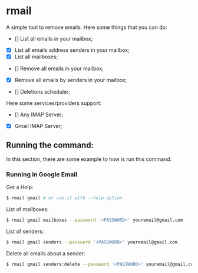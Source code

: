 # rmail

A simple tool to remove emails. Here some things that you can do:

* [] List all emails in your mailbox;
* [x] List all emails address senders in your mailbox;
* [x] List all mailboxes;
* [] Remove all emails in your mailbox;
* [x] Remove all emails by senders in your mailbox;
* [] Deletions scheduler;

Here some services/providers support:

* [] Any IMAP Server;
* [x] Gmail IMAP Server;

## Running the command:

In this section, there are some example to how is run this command.

### Running in Google Email

Get a Help:

```bash
$ rmail gmail # or use it with --help option
```

List of mailboxes:

```bash
$ rmail gmail mailboxes --password '<PASSWORD>' youremail@gmail.com
```

List of senders:

```bash
$ rmail gmail senders --password '<PASSWORD>' youremail@gmail.com
```

Delete all emails about a sender:

```bash
$ rmail gmail senders:delete --password '<PASSWORD>' youremail@gmail.com sender@gmail.com
```
